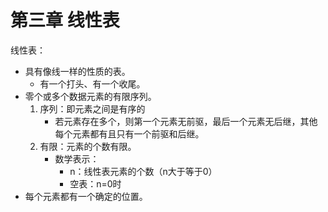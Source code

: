# 第三章 线性表

线性表：

* 具有像线一样的性质的表。
  * 有一个打头、有一个收尾。
* 零个或多个数据元素的有限序列。
  1. 序列：即元素之间是有序的
     * 若元素存在多个，则第一个元素无前驱，最后一个元素无后继，其他每个元素都有且只有一个前驱和后继。
  2. 有限：元素的个数有限。
     * 数学表示：
       * n：线性表元素的个数（n大于等于0）
       * 空表：n=0时
* 每个元素都有一个确定的位置。
